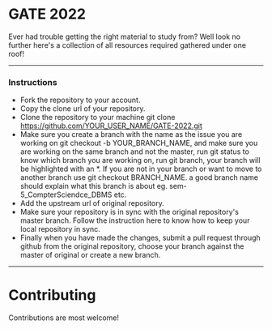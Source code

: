 # GATE 2022 #

Ever had trouble getting the right material to study from? Well look no further here's a collection of all resources required gathered under one roof!
<hr>

### Instructions ###
* Fork the repository to your account. <br>
* Copy the clone url of your repository. <br>
* Clone the repository to your machine git clone https://github.com/YOUR_USER_NAME/GATE-2022.git <br>
* Make sure you create a branch with the name as the issue you are working on git checkout -b YOUR_BRANCH_NAME, and make sure you are working on the same branch and not the master, run git status to know which branch you are working on, run git branch, your branch will be highlighted with an *. If you are not in your branch or want to move to another branch use git checkout BRANCH_NAME. a good branch name should explain what this branch is about eg. sem-5_CompterSciendce_DBMS etc. <br>
* Add the upstream url of original repository. <br>
* Make sure your repository is in sync with the original repository's master branch. Follow the instruction here to know how to keep your local repository in sync. <br>
* Finally when you have made the changes, submit a pull request through github from the original repository, choose your branch against the master of original or create a new branch. <br>
<hr>

# Contributing #
Contributions are most welcome!

